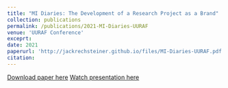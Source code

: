 ```yaml
---
title: "MI Diaries: The Development of a Research Project as a Brand"
collection: publications
permalink: /publications/2021-MI-Diaries-UURAF
venue: 'UURAF Conference'
exceprt:
date: 2021
paperurl: 'http://jackrechsteiner.github.io/files/MI-Diaries-UURAF.pdf'
citation:
---
```


[Download paper here](http://jackrechsteiner.github.io/files/MI-Diaries-UURAF.pdf)
[Watch presentation here](https://www.youtube.com/watch?v=ZWxotrdgwP0)
